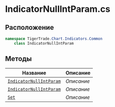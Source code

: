
# IndicatorNullIntParam.cs
## Расположение
```csharp
namespace TigerTrade.Chart.Indicators.Common  
    class IndicatorNullIntParam
```

## Методы
| Название | Описание |
| --- | --- |
| [`IndicatorNullIntParam`](./metody/IndicatorNullIntParam.md) | *Описание* |
| [`IndicatorNullIntParam`](./metody/IndicatorNullIntParam.md) | *Описание* |
| [`Set`](./metody/Set.md) | *Описание* |
